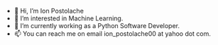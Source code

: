 - 👋 Hi, I’m Ion Postolache
- 👀 I’m interested in Machine Learning.
- 🌱 I’m currently working as a Python Software Developer.
- 📫 You can reach me on email ion_postolache00 at yahoo dot com.

<!---
ionpostolache/ionpostolache is a ✨ special ✨ repository because its `README.md` (this file) appears on your GitHub profile.
You can click the Preview link to take a look at your changes.
--->
